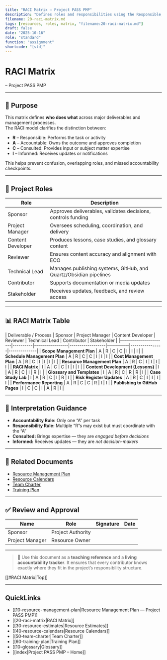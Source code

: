```yaml
---
title: "RACI Matrix — Project PASS PMP"
description: "Defines roles and responsibilities using the Responsible, Accountable, Consulted, and Informed model for the project team."
filename: 20-raci-matrix.md
tags: [resources, roles, matrix, "filename:20-raci-matrix.md"]
draft: false
date: "2025-10-16"
role: "standard"
function: "assignment"
shortcode: "[std]"
---
```


# RACI Matrix
 – Project PASS PMP  

---

## 📎 Purpose

This matrix defines **who does what** across major deliverables and management processes.  
The RACI model clarifies the distinction between:
- **R** – Responsible: Performs the task or activity  
- **A** – Accountable: Owns the outcome and approves completion  
- **C** – Consulted: Provides input or subject matter expertise  
- **I** – Informed: Receives updates or notifications  

This helps prevent confusion, overlapping roles, and missed accountability checkpoints.

---

## 👥 Project Roles

| Role | Description |
|------|--------------|
| Sponsor | Approves deliverables, validates decisions, controls funding |
| Project Manager | Oversees scheduling, coordination, and delivery |
| Content Developer | Produces lessons, case studies, and glossary content |
| Reviewer | Ensures content accuracy and alignment with ECO |
| Technical Lead | Manages publishing systems, GitHub, and Quartz/Obsidian pipelines |
| Contributor | Supports documentation or media updates |
| Stakeholder | Receives updates, feedback, and review access |

---

## 📊 RACI Matrix Table

| Deliverable / Process | Sponsor | Project Manager | Content Developer | Reviewer | Technical Lead | Contributor | Stakeholder |
|-----------------------|----------|-----------------|------------------|-----------|----------------|--------------|
| **Scope Management Plan** | A | R | C | C | I | I | I |
| **Schedule Management Plan** | A | R | C | C | I | I | I |
| **Cost Management Plan** | A | R | C | I | I | I | I |
| **Resource Management Plan** | A | R | C | I | I | I | I |
| **RACI Matrix** | I | A | C | C | I | I | I |
| **Content Development (Lessons)** | I | A | R | C | I | R | I |
| **Glossary and Templates** | I | A | R | C | R | R | I |
| **Case Study Lab** | I | A | R | C | I | R | I |
| **Risk Register Updates** | A | R | C | I | I | I | I |
| **Performance Reporting** | A | R | C | C | R | I | I |
| **Publishing to GitHub Pages** | I | C | C | I | A | R | I |

---

## 🧩 Interpretation Guidance

- **Accountability Rule:** Only one “A” per task  
- **Responsibility Rule:** Multiple “R”s may exist but must coordinate with the “A”  
- **Consulted:** Brings expertise — they are *engaged before decisions*  
- **Informed:** Receives updates — they are *not decision-makers*  

---

## 🔁 Related Documents

- [Resource Management Plan](10-resource-management-plan.md)  
- [Resource Calendars](40-resource-calendars.md)  
- [Team Charter](50-team-charter.md)  
- [Training Plan](60-training-plan.md)

---

## ✅ Review and Approval

| Name | Role | Signature | Date |
|------|------|-----------|------|
| Sponsor | Project Authority | | |
| Project Manager | Resource Owner | | |

---

> 📌 Use this document as a **teaching reference** and a **living accountability tracker**. It ensures that every contributor knows exactly where they fit in the project’s responsibility structure.

[[#RACI Matrix|Top]]

---

## QuickLinks
- [[10-resource-management-plan|Resource Management Plan — Project PASS PMP]]
- [[20-raci-matrix|RACI Matrix]]
- [[30-resource-estimates|Resource Estimates]]
- [[40-resource-calendars|Resource Calendars]]
- [[50-team-charter|Team Charter]]
- [[60-training-plan|Training Plan]]
- [[10-glossary|Glossary]]
- [[index|Project PASS PMP – Home]]
